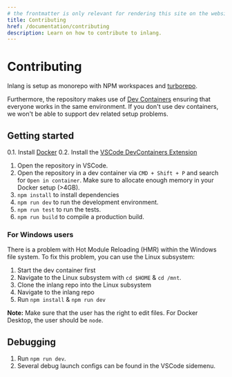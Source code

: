 ```yaml
---
# the frontmatter is only relevant for rendering this site on the website
title: Contributing
href: /documentation/contributing
description: Learn on how to contribute to inlang.
---
```


# Contributing

Inlang is setup as monorepo with NPM workspaces and [turborepo](https://turbo.build/).

Furthermore, the repository makes use of [Dev Containers](https://containers.dev/) ensuring that everyone works in the same environment. If you don't use dev containers, we won't be able to support dev related setup problems.

## Getting started

0.1. Install [Docker](https://www.docker.com/)
0.2. Install the [VSCode DevContainers Extension](https://marketplace.visualstudio.com/items?itemName=ms-vscode-remote.remote-containers)

1. Open the repository in VSCode.
2. Open the repository in a dev container via `CMD + Shift + P` and search for `Open in container`. Make sure to allocate enough memory in your Docker setup (>4GB).
3. `npm install` to install dependencies
4. `npm run dev` to run the development environment.
5. `npm run test` to run the tests.
6. `npm run build` to compile a production build.

### For Windows users

There is a problem with Hot Module Reloading (HMR) within the Windows file system. To fix this problem, you can use the Linux subsystem:

1. Start the dev container first
2. Navigate to the Linux subsystem with `cd $HOME` & `cd /mnt`.
3. Clone the inlang repo into the Linux subsystem
4. Navigate to the inlang repo
5. Run `npm install` & `npm run dev`

**Note:**
Make sure that the user has the right to edit files.
For Docker Desktop, the user should be `node`.

## Debugging

1. Run `npm run dev`.
2. Several debug launch configs can be found in the VSCode sidemenu.
